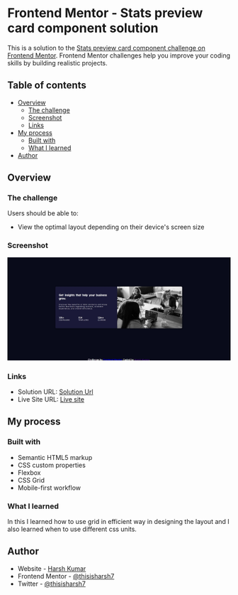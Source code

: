 # Frontend Mentor - Stats preview card component solution

This is a solution to the [Stats preview card component challenge on Frontend Mentor](https://www.frontendmentor.io/challenges/stats-preview-card-component-8JqbgoU62). Frontend Mentor challenges help you improve your coding skills by building realistic projects. 

## Table of contents

- [Overview](#overview)
  - [The challenge](#the-challenge)
  - [Screenshot](#screenshot)
  - [Links](#links)
- [My process](#my-process)
  - [Built with](#built-with)
  - [What I learned](#what-i-learned)
- [Author](#author)


## Overview

### The challenge

Users should be able to:

- View the optimal layout depending on their device's screen size

### Screenshot

![](./screenshot.jpg)


### Links

- Solution URL: [Solution Url](https://your-solution-url.com)
- Live Site URL: [Live site](https://your-live-site-url.com)

## My process


### Built with

- Semantic HTML5 markup
- CSS custom properties
- Flexbox
- CSS Grid
- Mobile-first workflow

### What I learned

In this I learned how to use grid in efficient way in designing the layout and I also learned when to use different css units.


## Author


- Website - [Harsh Kumar](https://github.com/thisisharsh7)
- Frontend Mentor - [@thisisharsh7](https://www.frontendmentor.io/profile/thisisharsh7)
- Twitter - [@thisisharsh7](https://www.twitter.com/thisisharsh7)
